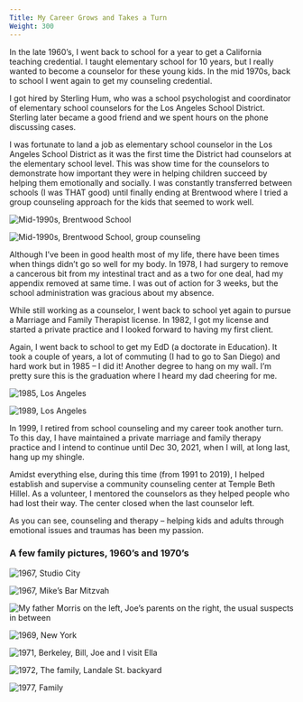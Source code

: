```yaml
---
Title: My Career Grows and Takes a Turn
Weight: 300
---
```


In the late 1960’s, I went back to school for a year to get a California teaching credential. I taught elementary school for 10 years, but I really wanted to become a counselor for these young kids. In the mid 1970s, back to school I went again to get my counseling credential.

I got hired by Sterling Hum, who was a school psychologist and coordinator of elementary school counselors for the Los Angeles School District. Sterling later became a good friend and we spent hours on the phone discussing cases.

I was fortunate to land a job as elementary school counselor in the Los Angeles School District as it was the first time the District had counselors at the elementary school level. This was show time for the counselors to demonstrate how important they were in helping children succeed by helping them emotionally and socially. I was constantly transferred between schools (I was THAT good) until finally ending at Brentwood where I tried a group counseling approach for the kids that seemed to work well.

![Mid-1990s, Brentwood School](/images/brentwood-school.jpg "Come on into my office and group counseling space")

![Mid-1990s, Brentwood School, group counseling](/images/group-counseling.jpg)

Although I’ve been in good health most of my life, there have been times when things didn’t go so well for my body. In 1978, I had surgery to remove a cancerous bit from my intestinal tract and as a two for one deal, had my appendix removed at same time. I was out of action for 3 weeks, but the school administration was gracious about my absence.

While still working as a counselor, I went back to school yet again to pursue a Marriage and Family Therapist license. In 1982, I got my license and started a private practice and I looked forward to having my first client.

Again, I went back to school to get my EdD (a doctorate in Education). It took a couple of years, a lot of commuting (I had to go to San Diego) and hard work but in 1985 – I did it! Another degree to hang on my wall. I’m pretty sure this is the graduation where I heard my dad cheering for me.

![1985, Los Angeles](/images/edd.jpg "Celebrating my EdD, Lori Compton Geery, Bill (pony tail), me, sister Esther, Charlie Crowley, Ella, Jeff & Leslie Fraser")

![1989, Los Angeles](/images/on-strike.jpg "Always the political activist, on strike")

In 1999, I retired from school counseling and my career took another turn. To this day, I have maintained a private marriage and family therapy practice and I intend to continue until Dec 30, 2021, when I will, at long last, hang up my shingle.

Amidst everything else, during this time (from 1991 to 2019), I helped establish and supervise a community counseling center at Temple Beth Hillel. As a volunteer, I mentored the counselors as they helped people who had lost their way. The center closed when the last counselor left.

As you can see, counseling and therapy – helping kids and adults through emotional issues and traumas has been my passion.

### A few family pictures, 1960’s and 1970’s

![1967, Studio City](/images/studio-city-1967.jpg "Bill, Ella, Mike in front of the house on Landale St.")

![1967, Mike’s Bar Mitzvah](/images/mike-bar-mitzvah.jpg "Me, Bill, Ella, Mike, Joe")

![](/images/mike-bar-mitzvah-2.jpg "My father Morris on the left, Joe’s parents on the right, the usual suspects in between")

![1969, New York](/images/family-with-joes-parents.jpg "The family with Joe’s parents. Ella, Joe, me, Dora and Dave Sitkin, Mike, Bill")

![1971, Berkeley, Bill, Joe and I visit Ella](/images/berkeley-visit-ella.jpg)

![1972, The family, Landale St. backyard](/images/ellas-wedding.jpg "Mike, Ella, Joe, me, Bill (Ella’s wedding)")

![1977, Family](/images/1977-family.jpg "Mary Pat, Mike, Ella, Clayton, Bill, Shannon, Jan")

